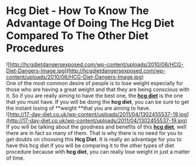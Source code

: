 # Hcg Diet - How To Know The Advantage Of Doing The Hcg Diet Compared To The Other Diet Procedures

![http://hcgdietdangersexposed.com/wp-content/uploads/2010/06/HCG-Diet-Dangers-Image.jpg](http://hcgdietdangersexposed.com/wp-content/uploads/2010/06/HCG-Diet-Dangers-Image.jpg)  
One of the most common desire of people is to lose weight especially for
those who are having a great weight and that they are being conscious
with it. So if you are really aiming to have the best one, the **[hcg
diet](http://www.naturalappetitesuppressantsx.com/hcg-diet.htm)** is the
one that you must have. If you will be doing the **hcg diet**, you can
be sure to get the instant losing of \*\*weight \*\*that you are aiming
to have.  
![http://17-day-diet.co.uk/wp-content/uploads/2011/04/1302455537-19.jpg](http://17-day-diet.co.uk/wp-content/uploads/2011/04/1302455537-19.jpg)  
If you will be talking about the goodness and benefits of this **[hcg
diet](http://www.georss.org/Hcg_Diet_-_How_To_Get_A_Successful_Diet)**,
well there are in fact so many of them. That is why there is no need for
you to get doubts on choosing this **Hcg Diet**. It is really an
advantage for you to have this hcg diet if you will be comparing it to
the other types of diet procedure because with **hcg diet**, you can
really lose weight in just a matter of time.
